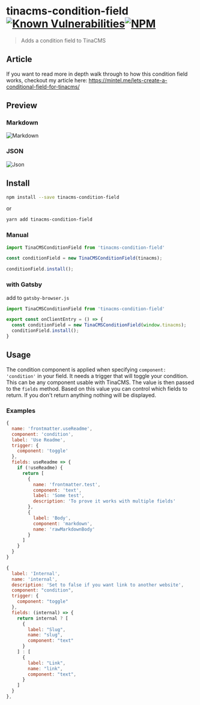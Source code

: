 # tinacms-condition-field [![Known Vulnerabilities](https://snyk.io/test/github/mmintel/tinacms-condition-field?targetFile=packages/tinacms-condition-field/package.json)](https://snyk.io/test/github/mmintel/tinacms-condition-field/badge.svg?targetFile=packages/tinacms-condition-field/package.json)[![NPM](https://img.shields.io/npm/v/tinacms-condition-field.svg)](https://www.npmjs.com/package/tinacms-condition-field)

> Adds a condition field to TinaCMS

## Article
If you want to read more in depth walk through to how this condition field works, checkout my article here:
https://mintel.me/lets-create-a-conditional-field-for-tinacms/


## Preview
### Markdown
![Markdown](https://raw.githubusercontent.com/mmintel/tinacms-fields/master/packages/tinacms-condition-field/docs/assets/example-markdown.gif)

### JSON
![Json](https://raw.githubusercontent.com/mmintel/tinacms-fields/master/packages/tinacms-condition-field/docs/assets/example-json.gif)

## Install

```bash
npm install --save tinacms-condition-field
```

or

```bash
yarn add tinacms-condition-field
```

### Manual
```jsx
import TinaCMSConditionField from 'tinacms-condition-field'

const conditionField = new TinaCMSConditionField(tinacms);

conditionField.install();
```

### with Gatsby
add to `gatsby-browser.js`
```jsx
import TinaCMSConditionField from 'tinacms-condition-field'

export const onClientEntry = () => {
  const conditionField = new TinaCMSConditionField(window.tinacms);
  conditionField.install();
}
```

## Usage
The condition component is applied when specifying `component: 'condition'` in your field.
It needs a trigger that will toggle your condition. This can be any component usable with TinaCMS.
The value is then passed to the `fields` method. Based on this value you can control which fields to return.
If you don't return anything nothing will be displayed.

### Examples
```js
{
  name: 'frontmatter.useReadme',
  component: 'condition',
  label: 'Use Readme',
  trigger: {
    component: 'toggle'
  },
  fields: useReadme => {
    if (!useReadme) {
      return [
        {
          name: 'frontmatter.test',
          component: 'text',
          label: 'Some test',
          description: 'To prove it works with multiple fields'
        },
        {
          label: 'Body',
          component: 'markdown',
          name: 'rawMarkdownBody'
        }
      ]
    }
  }
}
```

```js
{
  label: 'Internal',
  name: 'internal',
  description: 'Set to false if you want link to another website',
  component: "condition",
  trigger: {
    component: "toggle"
  },
  fields: (internal) => {
    return internal ? [
      {
        label: "Slug",
        name: "slug",
        component: "text"
      }
    ] : [
      {
        label: "Link",
        name: "link",
        component: "text",
      }
    ]
  }
},
```
